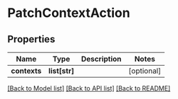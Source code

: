 # PatchContextAction

## Properties
Name | Type | Description | Notes
------------ | ------------- | ------------- | -------------
**contexts** | **list[str]** |  | [optional] 

[[Back to Model list]](../README.md#documentation-for-models) [[Back to API list]](../README.md#documentation-for-api-endpoints) [[Back to README]](../README.md)

